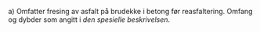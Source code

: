a) Omfatter fresing av asfalt på brudekke i betong før reasfaltering. Omfang og dybder som angitt i *den spesielle beskrivelsen*.

